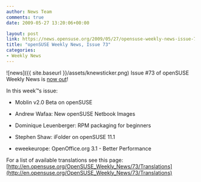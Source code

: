 ```yaml
---
author: News Team
comments: true
date: 2009-05-27 13:20:06+00:00

layout: post
link: https://news.opensuse.org/2009/05/27/opensuse-weekly-news-issue-73/
title: "openSUSE Weekly News, Issue 73"
categories:
- Weekly News
---
```

![news]({{ site.baseurl }}/assets/knewsticker.png) Issue #73 of openSUSE Weekly News is [now out](http://en.opensuse.org/OpenSUSE_Weekly_News/73)!  
  

In this week™s issue:
 

  *   Moblin v2.0 Beta on openSUSE 

  *   Andrew Wafaa: New openSUSE Netbook Images 

  *   Dominique Leuenberger: RPM packaging for beginners 

  *   Stephen Shaw: iFolder on openSUSE 11.1 

  *   eweekeurope: OpenOffice.org 3.1 - Better Performance 




For a list of available translations see this page:
[http://en.opensuse.org/OpenSUSE_Weekly_News/73/Translations](http://en.opensuse.org/OpenSUSE_Weekly_News/73/Translations)		
